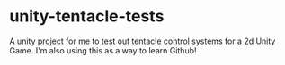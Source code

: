 # unity-tentacle-tests

A unity project for me to test out tentacle control systems for a 2d Unity Game. I'm also using this as a way to learn Github!
